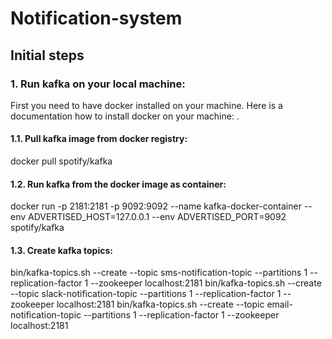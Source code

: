 # Notification-system

## Initial steps
### 1. Run kafka on your local machine:
First you need to have docker installed on your machine. Here is a
documentation how to install docker on your machine: .
#### 1.1. Pull kafka image from docker registry:
docker pull spotify/kafka
#### 1.2. Run kafka from the docker image as container:
docker run -p 2181:2181 -p 9092:9092 --name kafka-docker-container --env ADVERTISED_HOST=127.0.0.1 --env ADVERTISED_PORT=9092 spotify/kafka
#### 1.3. Create kafka topics:
bin/kafka-topics.sh --create --topic sms-notification-topic --partitions 1 --replication-factor 1 --zookeeper localhost:2181
bin/kafka-topics.sh --create --topic slack-notification-topic --partitions 1 --replication-factor 1 --zookeeper localhost:2181
bin/kafka-topics.sh --create --topic email-notification-topic --partitions 1 --replication-factor 1 --zookeeper localhost:2181